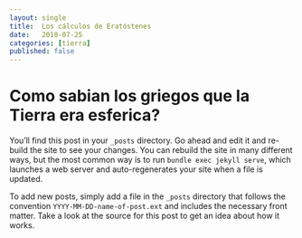 ```yaml
---
layout: single
title:  Los cálculos de Eratóstenes
date:   2018-07-25 
categories: [tierra] 
published: false
---
```


Como sabian los griegos que la Tierra era esferica?
========================================

You’ll find this post in your `_posts` directory. Go ahead and edit it and re-build the site to see your changes. You can rebuild the site in many different ways, but the most common way is to run `bundle exec jekyll serve`, which launches a web server and auto-regenerates your site when a file is updated.

To add new posts, simply add a file in the `_posts` directory that follows the convention `YYYY-MM-DD-name-of-post.ext` and includes the necessary front matter. Take a look at the source for this post to get an idea about how it works.
